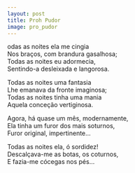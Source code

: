 ```yaml
---
layout: post
title: Proh Pudor
image: pro_pudor
---
```

<span class="caps" alt="T"></span>odas as noites ela me cingia  
Nos braços, com brandura gasalhosa;  
Todas as noites eu adormecia,  
Sentindo-a desleixada e langorosa.  

Todas as noites uma fantasia  
Lhe emanava da fronte imaginosa;  
Todas as noites tinha uma mania  
Aquela conceção vertiginosa.  

Agora, há quase um mês, modernamente,  
Ela tinha um furor dos mais soturnos,  
Furor original, impertinente...  

Todas as noites ela, ó sordidez!  
Descalçava-me as botas, os coturnos,  
E fazia-me cócegas nos pés...  